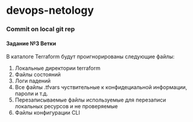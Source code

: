 # devops-netology
### Commit on local git rep ###
#### Задание №3 Ветки ####
В каталоге Terraform будут проигнорированы следующие файлы:
1. Локальные директории terraform
2. Файлы состояний
3. Логи падений
4. Все файлы .tfvars чуствительные к конфидециальной информации, пароли и т.д.
5. Перезаписываемые файлы используемые для перезаписи локальных ресурсов и не проверяемые
6. Файлы конфигурации CLI
